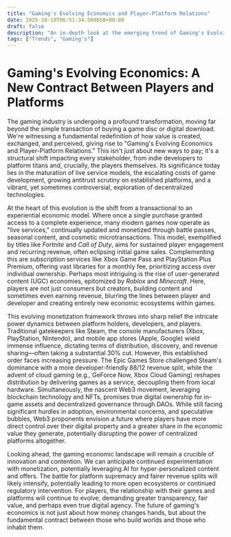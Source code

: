 ```yaml
---
title: "Gaming's Evolving Economics and Player-Platform Relations"
date: 2025-10-10T06:51:34.568658+00:00
draft: false
description: "An in-depth look at the emerging trend of Gaming's Evolving Economics and Player-Platform Relations and what it means for the future."
tags: ["Trends", "Gaming's"]
---
```


# Gaming's Evolving Economics: A New Contract Between Players and Platforms

The gaming industry is undergoing a profound transformation, moving far beyond the simple transaction of buying a game disc or digital download. We're witnessing a fundamental redefinition of how value is created, exchanged, and perceived, giving rise to "Gaming's Evolving Economics and Player-Platform Relations." This isn't just about new ways to pay; it's a structural shift impacting every stakeholder, from indie developers to platform titans and, crucially, the players themselves. Its significance today lies in the maturation of live service models, the escalating costs of game development, growing antitrust scrutiny on established platforms, and a vibrant, yet sometimes controversial, exploration of decentralized technologies.

At the heart of this evolution is the shift from a transactional to an experiential economic model. Where once a single purchase granted access to a complete experience, many modern games now operate as "live services," continually updated and monetized through battle passes, seasonal content, and cosmetic microtransactions. This model, exemplified by titles like *Fortnite* and *Call of Duty*, aims for sustained player engagement and recurring revenue, often eclipsing initial game sales. Complementing this are subscription services like Xbox Game Pass and PlayStation Plus Premium, offering vast libraries for a monthly fee, prioritizing access over individual ownership. Perhaps most intriguing is the rise of user-generated content (UGC) economies, epitomized by *Roblox* and *Minecraft*. Here, players are not just consumers but creators, building content and sometimes even earning revenue, blurring the lines between player and developer and creating entirely new economic ecosystems within games.

This evolving monetization framework throws into sharp relief the intricate power dynamics between platform holders, developers, and players. Traditional gatekeepers like Steam, the console manufacturers (Xbox, PlayStation, Nintendo), and mobile app stores (Apple, Google) wield immense influence, dictating terms of distribution, discovery, and revenue sharing—often taking a substantial 30% cut. However, this established order faces increasing pressure. The Epic Games Store challenged Steam's dominance with a more developer-friendly 88/12 revenue split, while the advent of cloud gaming (e.g., GeForce Now, Xbox Cloud Gaming) reshapes distribution by delivering games as a service, decoupling them from local hardware. Simultaneously, the nascent Web3 movement, leveraging blockchain technology and NFTs, promises true digital ownership for in-game assets and decentralized governance through DAOs. While still facing significant hurdles in adoption, environmental concerns, and speculative bubbles, Web3 proponents envision a future where players have more direct control over their digital property and a greater share in the economic value they generate, potentially disrupting the power of centralized platforms altogether.

Looking ahead, the gaming economic landscape will remain a crucible of innovation and contention. We can anticipate continued experimentation with monetization, potentially leveraging AI for hyper-personalized content and offers. The battle for platform supremacy and fairer revenue splits will likely intensify, potentially leading to more open ecosystems or continued regulatory intervention. For players, the relationship with their games and platforms will continue to evolve, demanding greater transparency, fair value, and perhaps even true digital agency. The future of gaming's economics is not just about how money changes hands, but about the fundamental contract between those who build worlds and those who inhabit them.